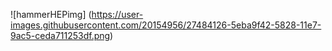 ![hammerHEPimg] (https://user-images.githubusercontent.com/20154956/27484126-5eba9f42-5828-11e7-9ac5-ceda711253df.png)
